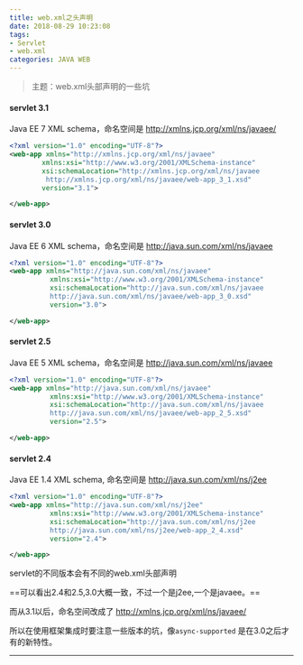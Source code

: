 ```yaml
---
title: web.xml之头声明
date: 2018-08-29 10:23:08
tags: 
- Servlet
- web.xml
categories: JAVA WEB
---
```




> 主题：web.xml头部声明的一些坑

<!--more-->

#### servlet 3.1

 Java EE 7 XML schema，命名空间是 <http://xmlns.jcp.org/xml/ns/javaee/>  

```xml
<?xml version="1.0" encoding="UTF-8"?>
<web-app xmlns="http://xmlns.jcp.org/xml/ns/javaee" 
        xmlns:xsi="http://www.w3.org/2001/XMLSchema-instance"
        xsi:schemaLocation="http://xmlns.jcp.org/xml/ns/javaee
         http://xmlns.jcp.org/xml/ns/javaee/web-app_3_1.xsd"
        version="3.1">

</web-app>
```



#### servlet 3.0

Java EE 6 XML schema，命名空间是 <http://java.sun.com/xml/ns/javaee>

```xml
<?xml version="1.0" encoding="UTF-8"?>
<web-app xmlns="http://java.sun.com/xml/ns/javaee"
          xmlns:xsi="http://www.w3.org/2001/XMLSchema-instance"
          xsi:schemaLocation="http://java.sun.com/xml/ns/javaee
          http://java.sun.com/xml/ns/javaee/web-app_3_0.xsd"
          version="3.0">

</web-app>
```



#### servlet 2.5

Java EE 5 XML schema，命名空间是 <http://java.sun.com/xml/ns/javaee>

```xml
<?xml version="1.0" encoding="UTF-8"?>
<web-app xmlns="http://java.sun.com/xml/ns/javaee"
          xmlns:xsi="http://www.w3.org/2001/XMLSchema-instance"
          xsi:schemaLocation="http://java.sun.com/xml/ns/javaee
          http://java.sun.com/xml/ns/javaee/web-app_2_5.xsd"
          version="2.5">

</web-app>
```



#### servlet 2.4

Java EE 1.4 XML schema, 命名空间是 <http://java.sun.com/xml/ns/j2ee>

```xml
<?xml version="1.0" encoding="UTF-8"?>
<web-app xmlns="http://java.sun.com/xml/ns/j2ee"
          xmlns:xsi="http://www.w3.org/2001/XMLSchema-instance"
          xsi:schemaLocation="http://java.sun.com/xml/ns/j2ee
          http://java.sun.com/xml/ns/j2ee/web-app_2_4.xsd"
          version="2.4">

</web-app>
```



servlet的不同版本会有不同的web.xml头部声明

==可以看出2.4和2.5,3.0大概一致，不过一个是j2ee,一个是javaee。==

而从3.1以后，命名空间改成了 <http://xmlns.jcp.org/xml/ns/javaee/>  

所以在使用框架集成时要注意一些版本的坑，像`async-supported` 是在3.0之后才有的新特性。



------





